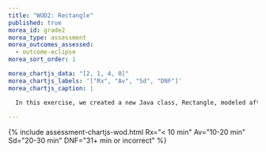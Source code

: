 ```yaml
---
title: "WOD2: Rectangle"
published: true
morea_id: grade2
morea_type: assessment
morea_outcomes_assessed:
  - outcome-eclipse
morea_sort_order: 1

morea_chartjs_data: "[2, 1, 4, 0]"
morea_chartjs_labels: '["Rx", "Av", "Sd", "DNF"]'
morea_chartjs_caption: |

  In this exercise, we created a new Java class, Rectangle, modeled after our Circle & Square classes. We will be writing classes throughout the semester, so we want to practice getting closer to Rx level. We also want to practice precisely following directions.
  
---
```


<!--{% include assessment-chartjs.html %}-->

{%  include assessment-chartjs-wod.html Rx="< 10 min" Av="10-20 min" Sd="20-30 min" DNF="31+ min or incorrect"  %}

<!--<link rel="stylesheet" href="http://cdn.oesmith.co.uk/morris-0.4.3.min.css">
<script src="//cdnjs.cloudflare.com/ajax/libs/raphael/2.1.0/raphael-min.js"></script>
<script src="http://cdn.oesmith.co.uk/morris-0.4.3.min.js"></script>

<div class="well" style="width: 550px">
  <div id="assessment" style="width: 500px; height: 250px"></div>
  Follow the Eclipse project workflow we'll be using for the rest of the semester. "Satisfactory" indicates that working Java code was submitted, but that the Eclipse project was flawed in some way.
</div>

<script>
Morris.Bar({
  element: 'assessment',
  hideHover: false,
  data: [
        { y: 'Excellent (%)', num: 12 },
        { y: 'Satisfactory (%)', num: 12 },
        { y: 'Unsatisfactory (%)', num: 1 },
        ],
  xkey: 'y',
  ykeys: ['num'],
  resize: true,
  labels: ['Students']
});
</script>
-->